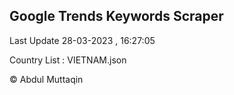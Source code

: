

## Google Trends Keywords Scraper 
 
Last Update 28-03-2023 , 16:27:05

Country List :
VIETNAM.json



© Abdul Muttaqin 
